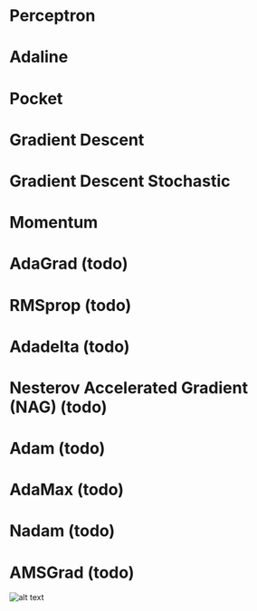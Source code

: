 <!-- 



Compile command : g++ main<>.cpp -o bin/exe<> -llapack -lblas -larmadillo
% git add -A; git commit -m "momentum" ; git push

https://towardsdatascience.com/10-gradient-descent-optimisation-algorithms-86989510b5e9

costs : typeerror-/problemName-AlgorithmName-nameofdata

todo :  implimenting 10
		draw weight on images
-->


# Perceptron

# Adaline

# Pocket

# Gradient Descent

# Gradient Descent Stochastic

# Momentum

# AdaGrad (todo)

# RMSprop (todo)

# Adadelta (todo)

# Nesterov Accelerated Gradient (NAG) (todo)

# Adam (todo)

# AdaMax (todo)

# Nadam (todo)

# AMSGrad (todo)


![alt text](algotithms/ok.png)


